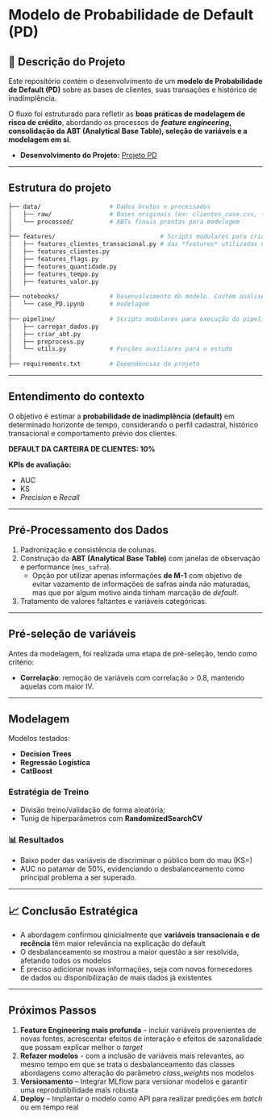 # Modelo de Probabilidade de Default (PD) 

## 📌 Descrição do Projeto  

Este repositório contém o desenvolvimento de um **modelo de Probabilidade de Default (PD)** sobre as bases de clientes, suas transações e histórico de inadimplência.  

O fluxo foi estruturado para refletir as **boas práticas de modelagem de risco de crédito**, abordando os processos de ***feature engineering*, consolidação da ABT (Analytical Base Table), seleção de variáveis e a modelagem em si**.  

- **Desenvolvimento do Projeto:** [Projeto PD](notebooks/case_PD.ipynb)  

---

## Estrutura do projeto

```bash
├── data/                   # Dados brutos e processados 
│   ├── raw/                # Bases originais (ex: clientes_case.csv, transacoes_case.csv)
│   └── processed/          # ABTs finais prontas para modelagem        
│
├── features/                             # Scripts modulares para criação 
│   ├── features_clientes_transacional.py # das *features* utilizadas na modelagem 
│   ├── features_clientes.py
│   ├── features_flags.py
│   ├── features_quantidade.py
│   ├── features_tempo.py
│   ├── features_valor.py
│
├── notebooks/              # Desenvolvimento do modelo. Contém análises exploratórias e
│   └── case_PD.ipynb       # modelagem
│
├── pipeline/               # Scripts modulares para execução do pipeline. 
│   ├── carregar_dados.py
│   ├── criar_abt.py
│   ├── preprocess.py
│   └── utils.py            # Funções auxiliares para o estudo
│
├── requirements.txt        # Dependências do projeto
```
---

## Entendimento do contexto

O objetivo é estimar a **probabilidade de inadimplência (default)** em determinado horizonte de tempo, considerando o perfil cadastral, histórico transacional e comportamento prévio dos clientes.  

**DEFAULT DA CARTEIRA DE CLIENTES: 10%**

**KPIs de avaliação:**  
- AUC 
- KS
- *Precision* e *Recall*

---

## Pré-Processamento dos Dados  

1. Padronização e consistência de colunas.  
2. Construção da **ABT (Analytical Base Table)** com janelas de observação e performance (`mes_safra`).  
   - Opção por utilizar apenas informações **de M-1** com objetivo de evitar vazamento de informações de safras ainda não maturadas, mas que por algum motivo ainda tinham marcação de *default*.  
3. Tratamento de valores faltantes e variáveis categóricas.  

---

## Pré-seleção de variáveis

Antes da modelagem, foi realizada uma etapa de pré-seleção, tendo como critério:  

- **Correlação**: remoção de variáveis com correlação > 0.8, mantendo aquelas com maior IV.  

---

## Modelagem  

Modelos testados:

- **Decision Trees** 
- **Regressão Logística** 
- **CatBoost** 

### Estratégia de Treino  
- Divisão treino/validação de forma aleatória;
- Tunig de hiperparâmetros com **RandomizedSearchCV**

### 📊 Resultados  

- Baixo poder das variáveis de discriminar o público bom do mau (KS=)
- AUC no patamar de 50%, evidenciando o desbalanceamento como principal problema a ser superado.

---

## 📈 Conclusão Estratégica  

- A abordagem confirmou qinicialmente que **variáveis transacionais e de recência** têm maior relevância na explicação do default
- O desbalanceamento se mostrou a maior questão a ser resolvida, afetando todos os modelos
- É preciso adicionar novas informações, seja com novos fornecedores de dados ou disponibilização de mais dados já existentes
---

## Próximos Passos  

1. **Feature Engineering mais profunda** – incluir variáveis provenientes de novas fontes, acrescentar efeitos de interação e efeitos de sazonalidade que possam explicar melhor o *target* 
2. **Refazer modelos** - com a inclusão de variáveis mais relevantes, ao mesmo tempo em que se trata o desbalanceamento das classes abordagens como alteração do parâmetro *class_weights* nos modelos
4. **Versionamento** – Integrar MLflow para versionar modelos e garantir uma reprodutibilidade mais robusta
3. **Deploy** – Implantar o modelo como API para realizar predições em *batch* ou em tempo real

